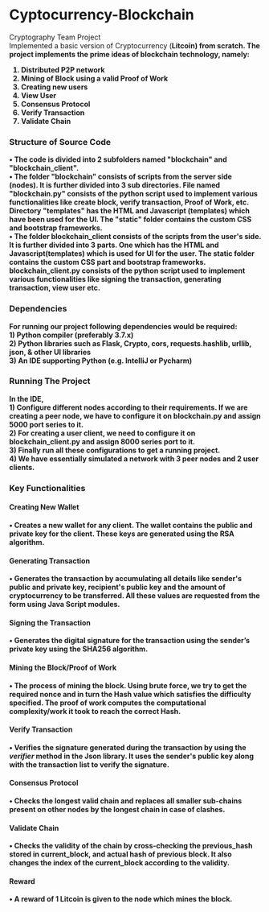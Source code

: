 # Cyptocurrency-Blockchain
Cryptography Team Project<br>
Implemented a basic version of Cryptocurrency (<b>Litcoin<b>) from scratch. The project implements the prime ideas of blockchain technology, namely:
1) Distributed P2P network
2) Mining of Block using a valid Proof of Work
3) Creating new users 
4) View User
5) Consensus Protocol
6) Verify Transaction 
7) Validate Chain
<h3>Structure of Source Code</h3>
• The code is divided into 2 subfolders named "blockchain" and "blockchain_client".
<br>
• The folder "blockchain" consists of scripts from the server side (nodes). It is further divided into 3 sub directories. File named "blockchain.py" consists of the python script used to implement various functionalities like <b>create block, verify transaction, Proof of Work, </b>etc. Directory "templates" has the HTML and Javascript (templates) which have been used for the UI. The "static" folder contains the custom CSS and bootstrap frameworks. 
<br>
• The  folder blockchain_client consists of the scripts from the user's side. It is further divided into 3 parts. One which has the HTML and Javascript(templates) which is used for UI for the user. The static folder contains the custom CSS part and bootstrap frameworks. blockchain_client.py consists of the python script used to implement various functionalities like <b>signing the transaction, generating transaction, view user<b> etc.<br>

<h3>Dependencies</h3>
<p>For running our project following dependencies would be required:
<br>
1) Python compiler (preferably 3.7.x)<br>
2) Python libraries such as Flask, Crypto, cors, requests.hashlib, urllib, json, & other UI libraries<br>
3) An IDE supporting Python (e.g. IntelliJ or Pycharm)
</p>
<h3>Running The Project</h3>
In the IDE, <br>
1) Configure different nodes according to their requirements. If we are creating a peer node, we have to configure it on blockchain.py and assign 5000 port series to it. <br>
2) For creating a user client, we need to configure it on blockchain_client.py and assign 8000 series port to it.<br>
3) Finally run all these configurations to get a running project.<br>
4) We have essentially simulated a network with <b>3 peer nodes and 2 user clients</b>.
<br>
<h3>Key Functionalities</h3>
<h4>Creating New Wallet</h4>
• Creates a new wallet for any client. The wallet contains the public and private key for the client. These keys are generated using the RSA algorithm. <br>
<h4>Generating Transaction</h4>
• Generates the transaction by accumulating all details like sender's public and private key, recipient's public key and the amount of cryptocurrency to be transferred. All these values are requested from the form using Java Script modules.
<h4>Signing the Transaction</h4>
• Generates the digital signature for the transaction using the sender’s private key using the <b>SHA256 algorithm</b>.
<h4>Mining the Block/Proof of Work</h4>
• The process of mining the block. Using brute force, we try to get the required nonce and in turn the Hash value which satisfies the difficulty specified. The proof of work computes the computational complexity/work it took to reach the correct Hash.
<h4>Verify Transaction</h4>
• Verifies the signature generated during the transaction by using the <i>verifier</i> method in the Json library. It uses the sender's public key along with the transaction list to verify the signature. 
<h4>Consensus Protocol</h4>
• Checks the longest valid chain and replaces all smaller sub-chains present on other nodes by the longest chain in case of clashes.
<h4>Validate Chain</h4>
• Checks the validity of the chain by cross-checking the previous_hash stored in current_block, and actual hash of previous block. It also changes the index of the current_block according to the validity.
<h4>Reward</h4>
• A reward of 1 Litcoin is given to the node which mines the block.
